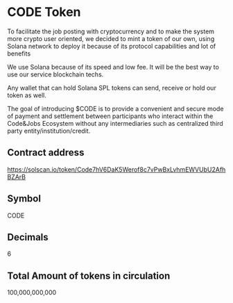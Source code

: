 # CODE Token


To facilitate the job posting with cryptocurrency and to make the system more crypto user oriented, we decided to mint a token of our own, using Solana network to deploy it because of its protocol capabilities and lot of benefits

We use Solana because of its speed and low fee. It will be the best way to use our service blockchain techs.

Any wallet that can hold Solana SPL tokens can send, receive or hold our token as well.

The goal of introducing $CODE is to provide a convenient and secure mode of payment and settlement between participants who interact within the Code&Jobs Ecosystem without any intermediaries such as centralized third party entity/institution/credit.


## Contract address

https://solscan.io/token/Code7hV6DaK5Werof8c7vPwBxLvhmEWVUbU2AfhBZArB

## Symbol

CODE

## Decimals

6

## Total Amount of tokens in circulation

100,000,000,000

